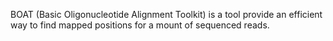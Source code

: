 BOAT (Basic Oligonucleotide Alignment Toolkit) is a tool provide an efficient way to find mapped positions for a mount of sequenced reads.